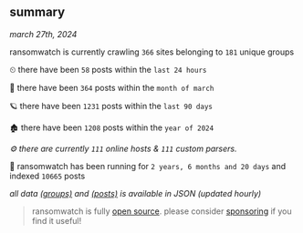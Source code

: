 
## summary
_march 27th, 2024_

ransomwatch is currently crawling `366` sites belonging to `181` unique groups

⏲ there have been `58` posts within the `last 24 hours`

🦈 there have been `364` posts within the `month of march`

🪐 there have been `1231` posts within the `last 90 days`

🏚 there have been `1208` posts within the `year of 2024`

_⚙️ there are currently `111` online hosts & `111` custom parsers._

🦕 ransomwatch has been running for `2 years, 6 months and 20 days` and indexed `10665` posts

_all data  [(groups)](http://ransomwhat.telemetry.ltd/groups) and [(posts)](http://ransomwhat.telemetry.ltd/posts) is available in JSON (updated hourly)_

> ransomwatch is fully [open source](https://github.com/joshhighet/ransomwatch#ransomwatch--). please consider [sponsoring](https://github.com/sponsors/joshhighet) if you find it useful!
